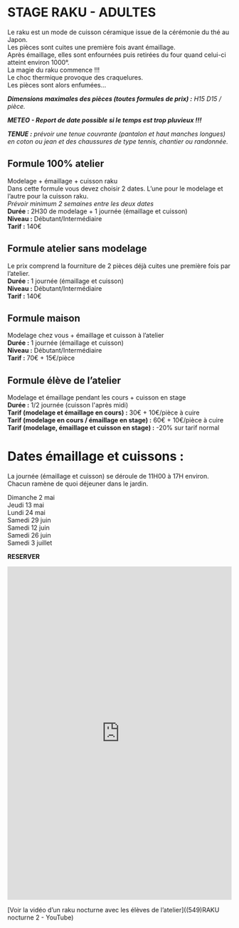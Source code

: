 # STAGE RAKU - ADULTES  

Le raku est un mode de cuisson céramique issue de la cérémonie du thé au Japon.  
Les pièces sont cuites une première fois avant émaillage.  
Après émaillage, elles sont enfournées puis retirées du four quand celui-ci atteint environ 1000°.  
La magie du raku commence !!!  
Le choc thermique provoque des craquelures.  
Les pièces sont alors enfumées…  

***Dimensions maximales des pièces (toutes formules de prix) :** H15 D15 / pièce.* 

***METEO - Report de date possible si le temps est trop pluvieux !!!***  

***TENUE :** prévoir une tenue couvrante (pantalon et haut manches longues) en coton ou jean et des chaussures de type tennis, chantier ou randonnée.*  

## Formule 100% atelier
Modelage + émaillage + cuisson raku  
Dans cette formule vous devez choisir 2 dates. L’une pour le modelage et l’autre pour la cuisson raku.  
*Prévoir minimum 2 semaines entre les deux dates*  
**Durée :** 2H30 de modelage + 1 journée (émaillage et cuisson)  
**Niveau :** Débutant/Intermédiaire  
**Tarif :** 140€  
 


## Formule atelier sans modelage
Le prix comprend la fourniture de 2 pièces déjà cuites une première fois par l’atelier.  
**Durée :** 1 journée (émaillage et cuisson)  
**Niveau :** Débutant/Intermédiaire  
**Tarif :** 140€  

## Formule maison
Modelage chez vous + émaillage et cuisson à l’atelier  
**Durée :** 1 journée (émaillage et cuisson)  
**Niveau :** Débutant/Intermédiaire  
**Tarif :** 70€ + 15€/pièce  


## Formule élève de l’atelier
Modelage et émaillage pendant les cours + cuisson en stage  
**Durée :** 1/2 journée (cuisson l'après midi)  
**Tarif (modelage et émaillage en cours) :** 30€ + 10€/pièce à cuire  
**Tarif (modelage en cours / émaillage en stage) :** 60€ + 10€/pièce à cuire  
**Tarif (modelage, émaillage et cuisson en stage) :** -20% sur tarif normal  



# Dates émaillage et cuissons :  
La journée (émaillage et cuisson) se déroule de 11H00 à 17H environ.
Chacun ramène de quoi déjeuner dans le jardin.  

Dimanche 2 mai  
Jeudi 13 mai  
Lundi 24 mai  
Samedi 29 juin  
Samedi 12 juin  
Samedi 26 juin  
Samedi 3 juillet  

**RESERVER**  
<iframe id="haWidget" allowtransparency="true" scrolling="auto" src="https://www.helloasso.com/associations/fans-de-terre/evenements/stage-tournage-ceramique-6h-12-juin-2021/widget" style="width: 100%; height: 750px; border: none;" onload="window.scroll(0, this.offsetTop)"></iframe>  

[Voir la vidéo d’un raku nocturne avec les élèves de l’atelier]((549)RAKU nocturne 2 - YouTube)


